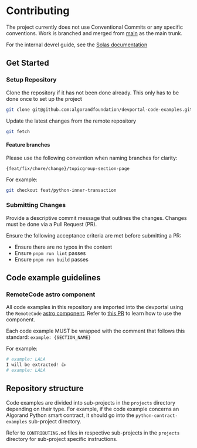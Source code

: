 # Contributing

The project currently does not use Conventional Commits or any specific conventions.
Work is branched
and merged from [main](https://github.com/algorandfoundation/devportal/tree/devrel-content) as the main trunk.

For the internal devrel guide,
see the [Solas documentation](https://solas.algorand.foundation/doc/content-development-workflow-dPylBlDwdm#h-feature-branches)

## Get Started

### Setup Repository

Clone the repository if it has not been done already.
This only has to be done once to set up the project

```bash
git clone git@github.com:algorandfoundation/devportal-code-examples.git
```

Update the latest changes from the remote repository

```bash
git fetch
```

#### Feature branches

Please use the following convention when naming branches for clarity:

```
{feat/fix/chore/change}/topicgroup-section-page
```

For example:

```bash
git checkout feat/python-inner-transaction
```

### Submitting Changes

Provide a descriptive commit message that outlines the changes.
Changes must be done via a Pull Request (PR).

Ensure the following acceptance criteria are met before submitting a PR:

- Ensure there are no typos in the content
- Ensure `pnpm run lint` passes
- Ensure `pnpm run build` passes

## Code example guidelines

### RemoteCode astro component
All code examples in this repository are imported into the devportal using the `RemoteCode` [astro component](https://github.com/algorandfoundation/devportal/blob/main/src/components/RemoteCode.astro). Refer to [this PR](https://github.com/algorandfoundation/devportal/pull/75) to learn how to use the component.

Each code example MUST be wrapped with the comment that follows this standard: `example: {SECTION_NAME}`

For example:
```python
# example: LALA
I will be extracted! 👍
# example: LALA
```

## Repository structure
Code examples are divided into sub-projects in the `projects` directory depending on their type. For example, if the code example concerns an Algorand Python smart contract, it should go into the `python-contract-examples` sub-project directory.

Refer to `CONTRIBUTING.md` files in respective sub-projects in the `projects` directory for sub-project specific instructions.
